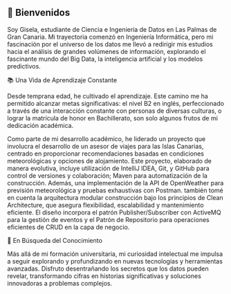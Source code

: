 ## 🌿 Bienvenidos

Soy Gisela, estudiante de Ciencia e Ingeniería de Datos en Las Palmas de Gran Canaria. Mi trayectoria comenzó en Ingeniería Informática, pero mi fascinación por el universo de los datos me llevó a redirigir mis estudios hacia el análisis de grandes volúmenes de información, explorando el fascinante mundo del Big Data, la inteligencia artificial y los modelos predictivos.


📚 Una Vida de Aprendizaje Constante

Desde temprana edad, he cultivado el aprendizaje. Este camino me ha permitido alcanzar metas significativas: el nivel B2 en inglés, perfeccionado a través de una interacción constante con personas de diversas culturas, o lograr la matrícula de honor en Bachillerato, son solo algunos frutos de mi dedicación académica. 

Como parte de mi desarrollo académico, he liderado un proyecto que involucra el desarrollo de un asesor de viajes para las Islas Canarias, centrado en proporcionar recomendaciones basadas en condiciones meteorológicas y opciones de alojamiento. Este proyecto, elaborado de manera evolutiva, incluye utilización de IntelliJ IDEA, Git, y GitHub para control de versiones y colaboración; Maven para automatización de la construcción. Además, una implementación de la API de OpenWeather para previsión meteorológica y pruebas exhaustivas con Postman. también tomé en cuenta la arquitectura modular construcción bajo los principios de Clean Architecture, que asegura flexibilidad, escalabilidad y mantenimiento eficiente. El diseño incorpora el patrón Publisher/Subscriber con ActiveMQ para la gestión de eventos y el Patrón de Repositorio para operaciones eficientes de CRUD en la capa de negocio.


🧠 En Búsqueda del Conocimiento

Más allá de mi formación universitaria, mi curiosidad intelectual me impulsa a seguir explorando y profundizando en nuevas tecnologías y herramientas avanzadas. Disfruto desentrañando los secretos que los datos pueden revelar, transformando cifras en historias significativas y soluciones innovadoras a problemas complejos.


